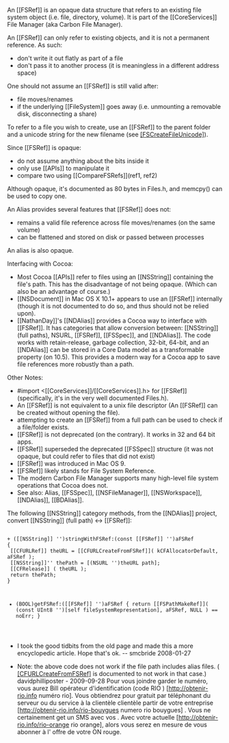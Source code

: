 An [[FSRef]] is an opaque data structure that refers to an existing file system object (i.e. file, directory, volume). It is part of the [[CoreServices]] File Manager (aka Carbon File Manager).

An [[FSRef]] can only refer to existing objects, and it is not a permanent reference. As such:

* don't write it out flatly as part of a file
* don't pass it to another process (it is meaningless in a different address space)


One should not assume an [[FSRef]] is still valid after:

* file moves/renames
* if the underlying [[FileSystem]] goes away (i.e. unmounting a removable disk, disconnecting a share)


To refer to a file you wish to create, use an [[FSRef]] to the parent folder and a unicode string for the new filename (see [[FSCreateFileUnicode]]()).

Since [[FSRef]] is opaque:

* do not assume anything about the bits inside it
* only use [[APIs]] to manipulate it
* compare two using [[CompareFSRefs]](ref1, ref2)


Although opaque, it's documented as 80 bytes in Files.h, and memcpy() can be used to copy one.

An Alias provides several features that [[FSRef]] does not:

*  remains a valid file reference across file moves/renames (on the same volume)
*  can be flattened and stored on disk or passed between processes


An alias is also opaque.

Interfacing with Cocoa:

* Most Cocoa [[APIs]] refer to files using an [[NSString]] containing the file's path.  This has the disadvantage of not being opaque. (Which can also be an advantage of course.)
* [[NSDocument]] in Mac OS X 10.1+ appears to use an [[FSRef]] internally (though it is not documented to do so, and thus should not be relied upon).
* [[NathanDay]]'s [[NDAlias]] provides a Cocoa way to interface with [[FSRef]]. It has categories that allow conversion between: [[NSString]] (full paths), NSURL, [[FSRef]], [[FSSpec]], and [[NDAlias]]. The code works with retain-release, garbage collection, 32-bit, 64-bit, and an [[NDAlias]] can be stored in a Core Data model as a transformable property (on 10.5).  This provides a modern way for a Cocoa app to save file references more robustly than a path.


Other Notes:

* #import <[[CoreServices]]/[[CoreServices]].h> for [[FSRef]] (specifically, it's in the very well documented Files.h).
* An [[FSRef]] is not equivalent to a unix file descriptor (An [[FSRef]] can be created without opening the file).
* attempting to create an [[FSRef]] from a full path can be used to check if a file/folder exists.
* [[FSRef]] is not deprecated (on the contrary).  It works in 32 and 64 bit apps.
* [[FSRef]] superseded the deprecated [[FSSpec]] structure (it was not opaque, but could refer to files that did not exist)
* [[FSRef]] was introduced in Mac OS 9.
* [[FSRef]] likely stands for File System Reference.
* The modern Carbon File Manager supports many high-level file system operations that Cocoa does not.
* See also: Alias, [[FSSpec]], [[NSFileManager]], [[NSWorkspace]], [[NDAlias]], [[BDAlias]].


The following [[NSString]] category methods, from the [[NDAlias]] project, convert [[NSString]] (full path) <-> [[FSRef]]:

<code>
+ ([[NSString]] '')stringWithFSRef:(const [[FSRef]] '')aFSRef
{
 [[CFURLRef]] theURL = [[CFURLCreateFromFSRef]]( kCFAllocatorDefault, aFSRef );
 [[NSString]]'' thePath = [(NSURL '')theURL path];
 [[CFRelease]] ( theURL );
 return thePath;
}

- (BOOL)getFSRef:([[FSRef]] '')aFSRef
{
 return [[FSPathMakeRef]]( (const UInt8 '')[self fileSystemRepresentation], aFSRef, NULL ) == noErr;
}
</code>

- I took the good tidbits from the old page and made this a more encyclopedic article. Hope that's ok. -- smcbride 2008-01-27

- Note: the above code does not work if the file path includes alias files. ( [[CFURLCreateFromFSRef]]() is documented to not work in that case.) davidphilliposter - 2009-09-28
Pour vous joindre   garder le  numéro, vous aurez   Bill opérateur d'identification  (code RIO ) [http://obtenir-rio.info numéro rio]. Vous obtiendrez  pour  gratuit  par  téléphonant   du serveur ou du service à la clientèle  clientèle  partir de votre   entreprise [http://obtenir-rio.info/rio-bouygues numero rio bouygues] . Vous ne  certainement  get un SMS  avec vos . Avec  votre actuelle [http://obtenir-rio.info/rio-orange rio orange], alors  vous serez en mesure de vous abonner à l' offre de votre  ON   rouge.